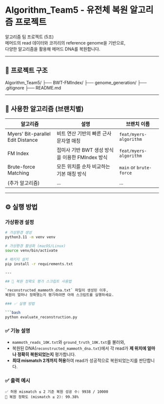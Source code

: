 # Algorithm_Team5 - 유전체 복원 알고리즘 프로젝트

알고리즘 팀 프로젝트 (5조)  
메머드의 read 데이터와 코끼리의 reference genome을 기반으로,  
다양한 알고리즘을 활용해 메머드 DNA를 복원합니다.

---

## 📁 프로젝트 구조
Algorithm_Team5/
├── BWT-FMIndex/
├── genome_generation/
├── .gitignore
├── README.md

---

## 📌 사용한 알고리즘 (브랜치별)

| 알고리즘 | 설명 | 브랜치 이름 |
|----------|------|--------------|
| Myers' Bit-parallel Edit Distance | 비트 연산 기반의 빠른 근사 문자열 매칭 | `feat/myers-algorithm` |
| FM Index | 접미사 기반 BWT 생성 방식을 이용한 FMIndex 방식 | `feat/myers-algorithm` |
| Brute-force Matching | 모든 위치를 순차 비교하는 기본 매칭 방식 | `main` or `brute-force` |
| (추가 알고리즘) | ... | ... |

---

## ⚙️ 실행 방법

### 가상환경 설정

```bash
# 가상환경 생성
python3.11 -m venv venv

# 가상환경 활성화 (macOS/Linux)
source venv/bin/activate

# 패키지 설치
pip install -r requirements.txt

---

## 🧪 복원 정확도 평가 스크립트 사용법

`reconstructed_mammoth_dna.txt` 파일이 생성된 이후,  
복원이 얼마나 정확했는지 평가하려면 아래 스크립트를 실행하세요.

### ✅ 실행 방법

```bash
python evaluate_reconstruction.py
```

### ✅ 기능 설명

- `mammoth_reads_10K.txt`와 `ground_truth_10K.txt`를 불러와,
- 복원된 DNA(`reconstructed_mammoth_dna.txt`)에서 각 read가 **제 위치에 얼마나 정확히 복원되었는지** 평가합니다.
- **최대 mismatch 2개까지 허용**하여 read가 성공적으로 복원되었는지를 판단합니다.

### ✅ 출력 예시

```
✅ 허용 mismatch ≤ 2 기준 복원 성공 수: 9938 / 10000
🎯 복원 정확도 (mismatch ≤ 2): 99.38%
```
